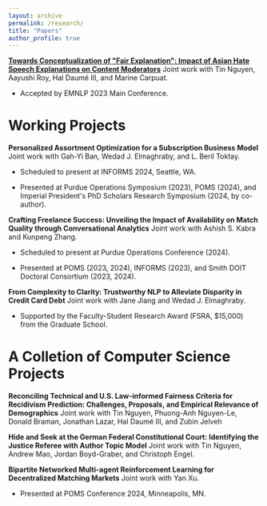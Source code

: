 ```yaml
---
layout: archive
permalink: /research/
title: "Papers"
author_profile: true
---
```


[**Towards Conceptualization of "Fair Explanation": Impact of Asian Hate Speech Explanations on Content Moderators**](https://aclanthology.org/2023.emnlp-main.602) Joint work with Tin Nguyen, Aayushi Roy, Hal Daumé III, and Marine Carpuat.

* Accepted by EMNLP 2023 Main Conference.

# Working Projects
**Personalized Assortment Optimization for a Subscription Business Model** Joint work with Gah-Yi Ban, Wedad J. Elmaghraby, and L. Beril Toktay.
 * Scheduled to present at INFORMS 2024, Seattle, WA.

 * Presented at Purdue Operations Symposium (2023), POMS (2024), and Imperial President's PhD Scholars Research Symposium (2024, by co-author). 

**Crafting Freelance Success: Unveiling the Impact of Availability on Match Quality through Conversational Analytics** Joint work with Ashish S. Kabra and Kunpeng Zhang.
 * Scheduled to present at Purdue Operations Conference (2024). 

 * Presented at POMS (2023, 2024), INFORMS (2023), and Smith DOIT Doctoral Consortium (2023, 2024).

**From Complexity to Clarity: Trustworthy NLP to Alleviate Disparity in Credit Card Debt** Joint work with Jane Jiang and Wedad J. Elmaghraby.
 * Supported by the Faculty-Student Research Award (FSRA, $15,000) from the Graduate School.

# A Colletion of Computer Science Projects

**Reconciling Technical and U.S. Law-informed Fairness Criteria for Recidivism Prediction: Challenges, Proposals, and Empirical Relevance of Demographics** Joint work with Tin Nguyen, Phuong-Anh Nguyen-Le, Donald Braman, Jonathan Lazar, Hal Daumé III, and Zubin Jelveh

**Hide and Seek at the German Federal Constitutional Court: Identifying the Justice Referee with Author Topic Model** Joint work with Tin Nguyen, Andrew Mao, Jordan Boyd-Graber, and Christoph Engel.

**Bipartite Networked Multi-agent Reinforcement Learning for Decentralized Matching Markets** Joint work with Yan Xu.
 * Presented at POMS Conference 2024, Minneapolis, MN.




